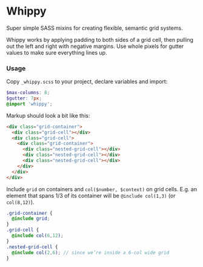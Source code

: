 # Whippy

Super simple SASS mixins for creating flexible, semantic grid systems.

Whippy works by applying padding to both sides of a grid cell, then pulling out the left and right with negative margins. Use whole pixels for gutter values to make sure everything lines up.

### Usage

Copy `_whippy.scss` to your project, declare variables and import:

```scss
$max-columns: 8;
$gutter: 7px;
@import 'whippy';
```

Markup should look a bit like this:

```html
<div class="grid-container">
  <div class="grid-cell"></div>
  <div class="grid-cell">
    <div class="grid-container">
      <div class="nested-grid-cell"></div>
      <div class="nested-grid-cell"></div>
      <div class="nested-grid-cell"></div>
    </div>
  </div>
</div>
```

Include `grid` on containers and `col($number, $context)` on grid cells. E.g. an element that spans 1/3 of its container will be `@include col(1,3)` (or `col(8,12)`).

```scss
.grid-container {
  @include grid;
}
.grid-cell {
  @include col(6,12);
}
.nested-grid-cell {
  @include col(2,6); // since we’re inside a 6-col wide grid
}
```
